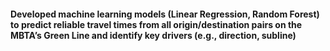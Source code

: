 #### Developed machine learning models (Linear Regression, Random Forest) to predict reliable travel times from all origin/destination pairs on the MBTA’s Green Line and identify key drivers (e.g., direction, subline)
